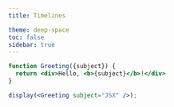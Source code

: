 ```yaml
---
title: Timelines

theme: deep-space
toc: false
sidebar: true
---
```




```jsx
function Greeting({subject}) {
  return <div>Hello, <b>{subject}</b>!</div>
}
```

```jsx
display(<Greeting subject="JSX" />);
```

